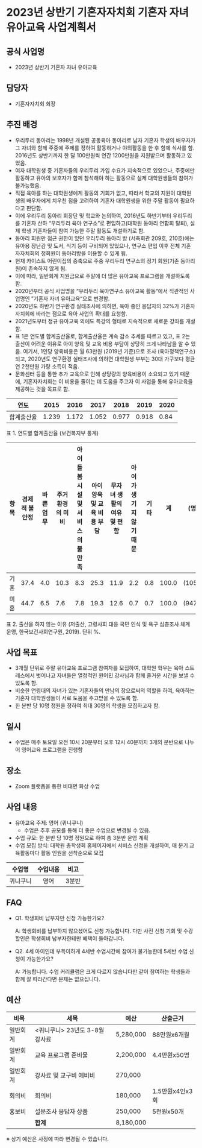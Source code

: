 ﻿2023년 상반기 기혼자자치회 기혼자 자녀 유아교육 사업계획서
===
## 공식 사업명
- 2023년 상반기 기혼자 자녀 유아교육

## 담당자
-   기혼자자치회 회장

## 추진 배경
-   우리두리 동아리는 1998년 개설된 공동육아 동아리로 남자 기혼자 학생의 배우자가 그 자녀와 함께 주중에 주제를 정하여 활동하거나 야외활동을 한 후 함께 식사를 함. 2016년도 상반기까지 한 달 100만원씩 연간 1200만원을 지원받으며 활동하고 있었음.
-   여자 대학원생 중 기혼자들의 우리두리 가입 수요가 지속적으로 있었으나, 주중에만 활동하고 유아의 보호자가 함께 참석해야 하는 활동으로 실제 대학원생들의 참여가 불가능했음.
-   직접 육아를 하는 대학원생에게 활동의 기회가 없고, 따라서 학교의 지원이 대학원생의 배우자에게 치우친 점을 고려하여 기혼자 대학원생을 위한 주말 활동이 필요하다고 판단함.
-   이에 우리두리 동아리 회장단 및 학교와 논의하여, 2016년도 하반기부터 우리두리를 기혼자 산하 “우리두리 육아 연구소”로 편입하고(대학원 동아리 연합회 탈퇴), 실제 학생 기혼자들이 참여 가능한 주말 활동도 개설하기로 함.
-   동아리 회원만 접근 권한이 있던 우리두리 동아리 방 (서측회관 209호, 210호)에는 유아용 장난감 및 도서, 식기 등이 구비되어 있었으나, 연구소 편입 이후 전체 기혼자자치회의 정회원이 동아리방을 이용할 수 있게 됨.
-   현재 카이스트 어린이집의 증축으로 주중 우리두리 연구소의 정기 회원(기존 동아리원)이 존속하지 않게 됨.
-   이에 따라, 일반회계 지원금으로 주말에 더 많은 유아교육 프로그램을 개설하도록 함.
-   2020년부터 공식 사업명을 “우리두리 육아연구소 유아교육 활동“에서 직관적인 사업명인 ”기혼자 자녀 유아교육“으로 변경함.
-   2020년도 하반기 연구환경 실태조사에 의하면, 육아 중인 응답자의 32%가 기혼자자치회에 바라는 점으로 육아 사업의 확대를 요청함.
-   2021년도부터 정규 유아교육 외에도 특강의 형태로 지속적으로 새로운 강좌를 개설함.
-   표 1은 연도별 합계출산율로, 합계출산율은 계속 감소 추세를 따르고 있고, 표 2는 출산이 어려운 이유로 아이 양육 및 교육 비용 부담이 상당히 크게 나타남을 알 수 있음. 여기서, 1인당 양육비용은 월 63만원 (2019년 기준)으로 조사 (육아정책연구소)되고, 2020년도 연구환경 실태조사에 의하면 대학원생 부부는 30대 가구보다 평균 연 2천만원 가량 소득이 적음.
-   문화센터 등을 통한 추가 교육으로 인해 상당량의 양육비용이 소요되고 있기 때문에, 기혼자자치회는 이 비용을 줄이는 데 도움을 주고자 이 사업을 통해 유아교육을 제공하는 것을 목표로 함.

  
|   연도  |   2015  |   2016  |   2017  |   2018  |   2019  |   2020  |
|---|---|---|---|---|---|---|
|   합계출산율  |   1.239  |   1.172  |   1.052  |   0.977  |   0.918  |   0.84  |

표 1.  연도별 합계출산율 (보건복지부 통계)


|   항목  |   경제적 불안정  |   바쁜 업무  |   주거환경의 미비  |   아이 돌봄 시설 및 서비스의 불만족  |   아이 양육 및 교육 비용 부담  |   무자녀 생활의 여유 및 편함  |   아이가 생기지 않기 때문  |   기타  |   계  |   (명)  |
|---|---|---|---|---|---|---|---|---|---|---|
|   기혼  |   37.4  |   4.0  |   10.3  |   8.3  |   25.3  |   11.9  |   2.2  |   0.8  |   100.0  |   (1053)  |
|   미혼  |   44.7  |   6.5  |   7.6  |   7.8  |   19.3  |   12.6  |   0.7  |   0.7  |   100.0  |   (947)  |

표 2. 출산을 하지 않는 이유 (저출산, 고령사회 대응 국민 인식 및 욕구 심층조사 체계 운영, 한국보건사회연구원, 2019). 단위 %.


## 사업 목표

- 3개월 단위로 주말 유아교육 프로그램 참여자를 모집하여, 대학원 학우는 육아 스트레스에서 벗어나고 자녀들은 열정적인 원어민 강사님과 함께 즐거운 시간을 보낼 수 있도록 함.
- 비슷한 연령대의 자녀가 있는 기혼자들의 만남의 장으로써의 역할을 하여, 육아하는 기혼자 대학원생들이 서로 도움을 주고받을 수 있도록 함.
- 한 분반 당 10명 정원을 정하여 최대 30명의 학생을 모집하고자 함.

## 일시

- 수업은 매주 토요일 오전 10시 20분부터 오후 12시 40분까지 3개의 분반으로 나누어 영어교육 프로그램을 진행함

## 장소
- Zoom 플랫폼을 통한 비대면 화상 수업

## 사업 내용
- 유아교육 주제: 영어 (퀴니쿠니)
  - 수업은 추후 공모를 통해 더 좋은 수업으로 변경될 수 있음.
- 수업 규모: 한 분반 당 10명 정원으로 하여 총 3분반 운영 계획
- 수업 모집 방식: 대학원 총학생회 홈페이지에서 서비스 신청을 개설하여, 매 분기 교육활동마다 활동 인원을 선착순으로 모집
	

| 수업명 | 수업내용 | 비고 | 
|:---:|:---:|:---:|
|   퀴니쿠니 |  영어  |   3분반 |

## FAQ

- Q1. 학생회비 납부자만 신청 가능한가요?

	A: 학생회비를 납부하지 않으셨어도 신청 가능합니다. 다만 사전 신청 기회 및 수강 할인은 학생회비 납부자한테만 혜택이 돌아갑니다.

- Q2. 4세 아이인데 부득이하게 4세반 수업시간에 참여가 불가능한데 5세반 수업 신청이 가능한가요?
	
	A: 가능합니다. 수업 커리큘럼은 크게 다르지 않습니다만 같이 참여하는 학생들과 함께 잘 따라간다면 문제는 없으십니다.


## 예산

| **비목** | **세목**                            | **예산**   | **산출근거** |
|--------|---------------------------------|------------|----------|
| 일반회계   | <퀴니쿠니> 23년도 3-8월 강사료 | 5,280,000  |   88만원x6개월       |
| 일반회계   | 교육 프로그램 준비물            | 2,200,000  |   4.4만원x50명       |
| 일반회계   | 강사료 및 교구비 예비비                   | 270,000    |          |
| 회의비    | 회의비            | 180,000    |   1.5만원x4인x3회       |
| 홍보비    | 설문조사 응답자 상품            | 250,000    |   5천원x50개       |
|        | **합계**                        | 8,180,000 |          |

※ 상기 예산은 사정에 따라 변경될 수 있습니다.
